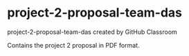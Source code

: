 # project-2-proposal-team-das
project-2-proposal-team-das created by GitHub Classroom

Contains the project 2 proposal in PDF format.
